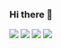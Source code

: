 ### Hi there 👋
<img src="https://github-readme-stats.vercel.app/api?username=Sandeep-sk&show_icons=true&theme=algolia">
<img src="https://github-readme-stats.vercel.app/api/top-langs/?username=Sandeep-sk&layout=compact&langs_count=10&show_icons=true&theme=algolia">
<img src="https://github-profile-trophy.vercel.app/?username=Sandeep-sk">
<img src="https://github-readme-stats.vercel.app/api/pin/?username=Sandeep-sk&repo=Alarm-clock"><a href="https://github.com/Sandeep-sk/Alarm-clock">

